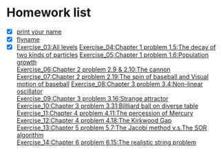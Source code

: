 # Homework list 
- [x] [print your name](https://www.zybuluo.com/mdeditor#885980)
- [x] [flyname](https://github.com/gdq2015301020099/compuational_physics_N2015301020099/tree/master/flyname)
- [x] [Exercise_03:All levels]()
[Exercise_04:Chapter 1 problem 1.5:The decay of two kinds of particles]()
[Exercise_05:Chapter 1 problem 1.6:Population growth]()<br>
[Exercise_06:Chapter 2 problem 2.9 & 2.10:The cannon]()<br>
[Exercise_07:Chapter 2 problem 2.19:The spin of baseball and Visual motion of baseball]()
[Exercise_08:Chapter 3 problem 3.4:Non-linear oscillator]()<br>
[Exercise_09:Chapter 3 problem 3.16:Strange attractor]()<br>
[Exercise_10:Chapter 3 problem 3.31:Billliard ball on diverse table]()<br>
[Exercise_11:Chapter 4 problem 4.11:The percession of Mercury]()<br>
[Exercise_12:Chapter 4 problem 4.18:The Kirkwood Gap]()<br>
[Exercise_13:Chapter 5 problem 5.7:The Jacobi method v.s.The SOR algorithm]()<br>
[Exercise_14:Chapter 6 problem 6.15:The realistic string problem]()<br>
